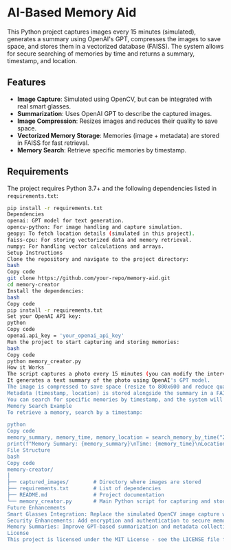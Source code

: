 # AI-Based Memory Aid

This Python project captures images every 15 minutes (simulated), generates a summary using OpenAI's GPT, compresses the images to save space, and stores them in a vectorized database (FAISS). The system allows for secure searching of memories by time and returns a summary, timestamp, and location.

## Features
- **Image Capture**: Simulated using OpenCV, but can be integrated with real smart glasses.
- **Summarization**: Uses OpenAI GPT to describe the captured images.
- **Image Compression**: Resizes images and reduces their quality to save space.
- **Vectorized Memory Storage**: Memories (image + metadata) are stored in FAISS for fast retrieval.
- **Memory Search**: Retrieve specific memories by timestamp.

## Requirements

The project requires Python 3.7+ and the following dependencies listed in `requirements.txt`:

```bash
pip install -r requirements.txt
Dependencies
openai: GPT model for text generation.
opencv-python: For image handling and capture simulation.
geopy: To fetch location details (simulated in this project).
faiss-cpu: For storing vectorized data and memory retrieval.
numpy: For handling vector calculations and arrays.
Setup Instructions
Clone the repository and navigate to the project directory:
bash
Copy code
git clone https://github.com/your-repo/memory-aid.git
cd memory-creator
Install the dependencies:
bash
Copy code
pip install -r requirements.txt
Set your OpenAI API key:
python
Copy code
openai.api_key = 'your_openai_api_key'
Run the project to start capturing and storing memories:
bash
Copy code
python memory_creator.py
How it Works
The script captures a photo every 15 minutes (you can modify the interval).
It generates a text summary of the photo using OpenAI's GPT model.
The image is compressed to save space (resize to 800x600 and reduce quality to 70%).
Metadata (timestamp, location) is stored alongside the summary in a FAISS database.
You can search for specific memories by timestamp, and the system will return the closest matching memory.
Memory Search Example
To retrieve a memory, search by a timestamp:

python
Copy code
memory_summary, memory_time, memory_location = search_memory_by_time("2024-09-29 10:00:00")
print(f"Memory Summary: {memory_summary}\nTime: {memory_time}\nLocation: {memory_location}")
File Structure
bash
Copy code
memory-creator/
│
├── captured_images/        # Directory where images are stored
├── requirements.txt        # List of dependencies
├── README.md               # Project documentation
└── memory_creator.py       # Main Python script for capturing and storing memories
Future Enhancements
Smart Glasses Integration: Replace the simulated OpenCV image capture with real smart glasses API.
Security Enhancements: Add encryption and authentication to secure memory access.
Memory Summaries: Improve GPT-based summarization and metadata collection (e.g., activity detection from images).
License
This project is licensed under the MIT License - see the LICENSE file for details.
